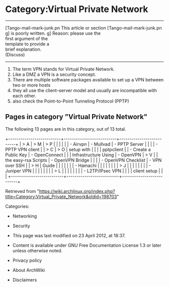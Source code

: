 Category:Virtual Private Network
================================

  ------------------------ ------------------------ ------------------------
  [Tango-mail-mark-junk.pn This article or section  [Tango-mail-mark-junk.pn
  g]                       is poorly written.       g]
                           Reason: please use the   
                           first argument of the    
                           template to provide a    
                           brief explanation.       
                           (Discuss)                
  ------------------------ ------------------------ ------------------------

1.  The term VPN stands for Virtual Private Network.
2.  Like a DMZ a VPN is a security concept.
3.  There are multiple software packages available to set up a VPN
    between two or more hosts
4.  they all use the client–server model and usually are incompatible
    with each other.
5.  also check the Point-to-Point Tunneling Protocol (PPTP)

Pages in category "Virtual Private Network"
-------------------------------------------

The following 13 pages are in this category, out of 13 total.

+--------------------------+--------------------------+--------------------------+
| > A                      | > M                      | > P                      |
|                          |                          |                          |
| -   Airvpn               | -   Mullvad              | -   PPTP Server          |
|                          |                          | -   PPTP VPN client      |
| > C                      | > O                      |     setup with           |
|                          |                          |     pptpclient           |
| -   Create a Public Key  | -   OpenConnect          |                          |
|     Infrastructure Using | -   OpenVPN              | > V                      |
|     the easy-rsa Scripts | -   OpenVPN Bridge       |                          |
|                          | -   OpenVPN Checklist    | -   VPN over SSH         |
| > H                      |     Guide                |                          |
|                          |                          |                          |
| -   Hamachi              |                          |                          |
|                          |                          |                          |
| > J                      |                          |                          |
|                          |                          |                          |
| -   Juniper VPN          |                          |                          |
|                          |                          |                          |
| > L                      |                          |                          |
|                          |                          |                          |
| -   L2TP/IPsec VPN       |                          |                          |
|     client setup         |                          |                          |
+--------------------------+--------------------------+--------------------------+

Retrieved from
"https://wiki.archlinux.org/index.php?title=Category:Virtual_Private_Network&oldid=198703"

Categories:

-   Networking
-   Security

-   This page was last modified on 23 April 2012, at 18:37.
-   Content is available under GNU Free Documentation License 1.3 or
    later unless otherwise noted.
-   Privacy policy
-   About ArchWiki
-   Disclaimers
